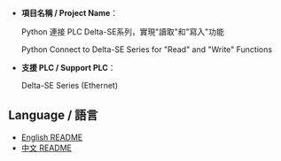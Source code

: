- **項目名稱 / Project Name**：
    
    Python 連接 PLC Delta-SE系列，實現"讀取"和"寫入"功能<br>
    
    Python Connect to Delta-SE Series for "Read" and "Write" Functions <br>

- **支援 PLC / Support PLC**：
    
    Delta-SE Series (Ethernet)


## Language / 語言

- [English README](docs/English_README.md)
- [中文 README](docs/Chinese_README.md)
